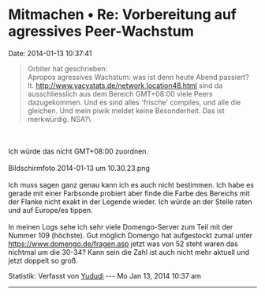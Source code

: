 Mitmachen • Re: Vorbereitung auf agressives Peer-Wachstum
=========================================================

Date: 2014-01-13 10:37:41

> <div>
>
> Orbiter hat geschrieben:\
> Apropos agressives Wachstum: was ist denn heute Abend passiert? lt.
> <http://www.yacystats.de/network,location48.html> sind da
> ausschliesslich aus dem Bereich GMT+08:00 viele Peers dazugekommen.
> Und es sind alles \'frische\' compiles, und alle die gleichen. Und
> mein piwik meldet keine Besonderheit. Das ist merkwürdig. NSA?\
>
> </div>

\
\
Ich würde das nicht GMT+08:00 zuordnen.\
\
Bildschirmfoto 2014-01-13 um 10.30.23.png\
\
Ich muss sagen ganz genau kann ich es auch nicht bestimmen. Ich habe es
gerade mit einer Farbsonde probiert aber finde die Farbe des Bereichs
mit der Flanke nicht exakt in der Legende wieder. Ich würde an der
Stelle raten und auf Europe/es tippen.\
\
In meinen Logs sehe ich sehr viele Domengo-Server zum Teil mit der
Nummer 109 (höchste). Gut möglich Domengo hat aufgestockt zumal unter
<https://www.domengo.de/fragen.asp> jetzt was von 52 steht waren das
nichtmal um die 30-34? Kann sein die Zahl ist auch nicht mehr aktuell
und jetzt doppelt so groß.

Statistik: Verfasst von
[Yududi](http://forum.yacy-websuche.de/memberlist.php?mode=viewprofile&u=9077)
--- Mo Jan 13, 2014 10:37 am

------------------------------------------------------------------------
